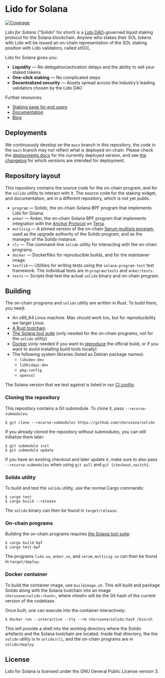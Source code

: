 # Lido for Solana

[![Coverage][cov-img]][cov]

[cov-img]: https://codecov.io/gh/ChorusOne/solido/branch/main/graph/badge.svg?token=USB921ZL6B
[cov]:     https://codecov.io/gh/ChorusOne/solido/branch/main/graph/badge.svg?token=USB921ZL6B

*Lido for Solana* (“Solido” for short) is a [Lido DAO][lido]-governed liquid
staking protocol for the Solana blockchain. Anyone who stakes their SOL tokens
with Lido will be issued an on-chain representation of the SOL staking position
with Lido validators, called *stSOL*.

Lido for Solana gives you:

 * **Liquidity** — No delegation/activation delays and the ability to sell your
   staked tokens
 * **One-click staking** — No complicated steps
 * **Decentralized security** — Assets spread across the industry’s leading
   validators chosen by the Lido DAO

Further resources:

 * [Staking page for end users][stake]
 * [Documentation][documentation]
 * [Blog][blog]

[lido]:          https://lido.fi
[stake]:         https://solana.lido.fi/
[documentation]: https://docs.solana.lido.fi/
[blog]:          https://medium.com/chorus-one

## Deployments

We continuously develop on the `main` branch in this repository, the code in the
`main` branch may not reflect what is deployed on-chain. Please check the
[deployments docs](https://docs.solana.lido.fi/deployments) for the currently
deployed version, and see [the changelog](changelog.md) for which versions are
intended for deployment.

## Repository layout

This repository contains the source code for the on-chain program, and for the
`solido` utility to interact with it. The source code for the staking widget,
and documentation, are in a different repository, which is not yet public.

 * `program` — Solido, the on-chain Solana BPF program that implements Lido for
   Solana.
 * `anker` — Anker, the on-chain Solana BPF program that implements integration
   with the [Anchor Protocol][anchor-protocol] on [Terra][terra].
 * `multisig` — A pinned version of the on-chain [Serum multisig
   program][multisig], used as the upgrade authority of the Solido program, and
   as the manager of the Solido instance.
 * `cli` — The command-line `solido` utility for interacting with the on-chain
   programs.
 * `docker` — Dockerfiles for reproducible builds, and for the maintainer image.
 * `testlib` — Utilities for writing tests using the `solana-program-test` test
   framework. The individual tests are in `program/tests` and `anker/tests`.
 * `tests` — Scripts that test the actual `solido` binary and on-chain program.

[multisig]:        https://github.com/project-serum/multisig
[anchor-protocol]: https://anchorprotocol.com/
[terra]:           https://www.terra.money/

## Building

The on-chain programs and `solido` utility are written in Rust. To build them,
you need:

 * An x86_64 Linux machine. Mac should work too, but for reproducibility we
   target Linux.
 * [A Rust toolchain][rust]
 * [The Solana tool suite][solana-tools] (only needed for the on-chain programs,
   not for the `solido` utility)
 * [Docker][docker] (only needed if you want to [reproduce][reproduce] the
   official build, or if you want to avoid installing build tools locally)
 * The following system libraries (listed as Debian package names):
   * `libudev-dev`
   * `libhidapi-dev`
   * `pkg-config`
   * `openssl`

The Solana version that we test against is listed in our [CI config][ci-config].

[rust]:         https://www.rust-lang.org/tools/install
[solana-tools]: https://docs.solana.com/cli/install-solana-cli-tools
[docker]:       https://docs.docker.com/engine/install/
[reproduce]:    https://chorusone.github.io/solido/development/reproducibility/
[ci-config]:    https://github.com/ChorusOne/solido/blob/main/.github/workflows/build.yml

### Cloning the repository

This repository contains a Git submodule. To clone it, pass
`--recurse-submodules`:

```console
$ git clone --recurse-submodules https://github.com/chorusone/solido
```

If you already cloned the repository without submodules, you can still
initialize them later:

```console
$ git submodule init
$ git submodule update
```

If you have an existing checkout and later update it, make sure to also pass
`--recurse-submodules` when using `git pull` and `git {checkout,switch}`.

### Solido utility

To build and test the `solido` utility, use the normal Cargo commands:

```console
$ cargo test
$ cargo build --release
```

The `solido` binary can then be found in `target/release`.

### On-chain programs

Building the on-chain programs requires [the Solana tool suite][solana-tools]:

```console
$ cargo build-bpf
$ cargo test-bpf
```

The programs `lido.so`, `anker.so`, and `serum_multisig.so` can then be found in
`target/deploy`.

### Docker container

To build the container image, use `buildimage.sh`. This will build and package
Solido along with the Solana toolchain into an image `chorusone/solido:«hash»`,
where _«hash»_ will be the Git hash of the current version of the codebase.

Once built, one can execute into the container interactively:

```console
$ docker run --interactive --tty --rm chorusone/solido:hash /bin/sh
```

This will provide a shell into the working directory where the Solido artefacts
and the Solana toolchain are located. Inside that directory, the the `solido`
utility is in `solido/cli`, and the on-chain programs are in `solido/deploy`.

## License

Lido for Solana is licensed under the GNU General Public License version 3.
